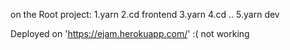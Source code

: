 on the Root project: 
1.yarn
2.cd frontend
3.yarn
4.cd ..
5.yarn dev

Deployed on 'https://ejam.herokuapp.com/' :( not working